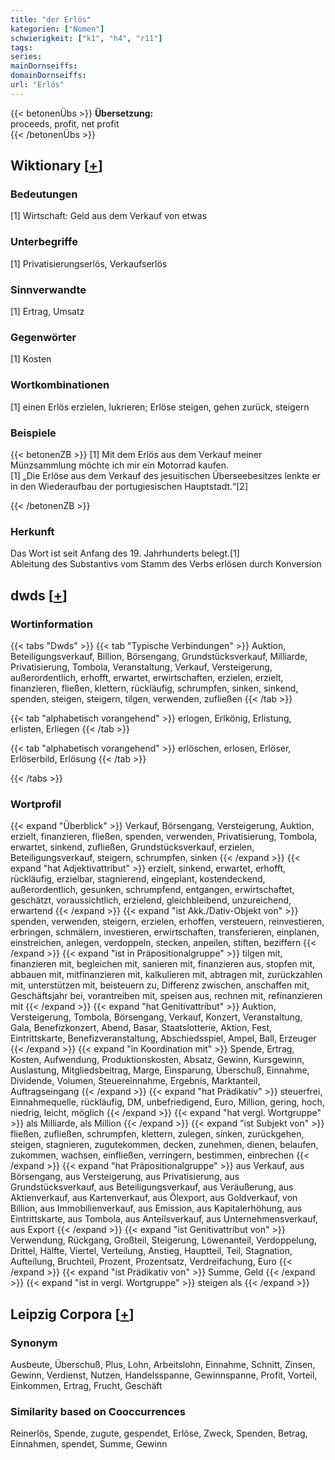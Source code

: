 ```yaml
---
title: "der Erlös"
kategorien: ["Nomen"]
schwierigkeit: ["k1", "h4", "r11"]
tags:
series:
mainDornseiffs:
domainDornseiffs:
url: "Erlös"
---
```


{{< betonenÜbs >}}
**Übersetzung:**  
proceeds, profit, net profit  
{{< /betonenÜbs >}}

## Wiktionary [[+](https://de.wiktionary.org/wiki/Erlös)]

### Bedeutungen
[1] Wirtschaft: Geld aus dem Verkauf von etwas  

### Unterbegriffe
[1] Privatisierungserlös, Verkaufserlös  

### Sinnverwandte
[1] Ertrag, Umsatz  

### Gegenwörter
[1] Kosten  

### Wortkombinationen
[1] einen Erlös erzielen, lukrieren; Erlöse steigen, gehen zurück, steigern  

### Beispiele
{{< betonenZB >}}
[1] Mit dem Erlös aus dem Verkauf meiner Münzsammlung möchte ich mir ein Motorrad kaufen.  
[1] „Die Erlöse aus dem Verkauf des jesuitischen Überseebesitzes lenkte er in den Wiederaufbau der portugiesischen Hauptstadt.“[2]  

{{< /betonenZB >}}
### Herkunft
Das Wort ist seit Anfang des 19. Jahrhunderts belegt.[1]  
Ableitung des Substantivs vom Stamm des Verbs erlösen durch Konversion  



## dwds [[+](https://www.dwds.de/wb/Erlös)]

### Wortinformation
{{< tabs "Dwds" >}}
{{< tab "Typische Verbindungen" >}}
Auktion, Beteiligungsverkauf, Billion, Börsengang, Grundstücksverkauf, Milliarde, Privatisierung, Tombola, Veranstaltung, Verkauf, Versteigerung, außerordentlich, erhofft, erwartet, erwirtschaften, erzielen, erzielt, finanzieren, fließen, klettern, rückläufig, schrumpfen, sinken, sinkend, spenden, steigen, steigern, tilgen, verwenden, zufließen
{{< /tab >}}

{{< tab "alphabetisch vorangehend" >}}
erlogen, Erlkönig, Erlistung, erlisten, Erliegen
{{< /tab >}}

{{< tab "alphabetisch vorangehend" >}}
erlöschen, erlosen, Erlöser, Erlöserbild, Erlösung
{{< /tab >}}

{{< /tabs >}}

### Wortprofil
{{< expand "Überblick" >}} Verkauf, Börsengang, Versteigerung, Auktion, erzielt, finanzieren, fließen, spenden, verwenden, Privatisierung, Tombola, erwartet, sinkend, zufließen, Grundstücksverkauf, erzielen, Beteiligungsverkauf, steigern, schrumpfen, sinken {{< /expand >}}
{{< expand "hat Adjektivattribut" >}} erzielt, sinkend, erwartet, erhofft, rückläufig, erzielbar, stagnierend, eingeplant, kostendeckend, außerordentlich, gesunken, schrumpfend, entgangen, erwirtschaftet, geschätzt, voraussichtlich, erzielend, gleichbleibend, unzureichend, erwartend {{< /expand >}}
{{< expand "ist Akk./Dativ-Objekt von" >}} spenden, verwenden, steigern, erzielen, erhoffen, versteuern, reinvestieren, erbringen, schmälern, investieren, erwirtschaften, transferieren, einplanen, einstreichen, anlegen, verdoppeln, stecken, anpeilen, stiften, beziffern {{< /expand >}}
{{< expand "ist in Präpositionalgruppe" >}} tilgen mit, finanzieren mit, begleichen mit, sanieren mit, finanzieren aus, stopfen mit, abbauen mit, mitfinanzieren mit, kalkulieren mit, abtragen mit, zurückzahlen mit, unterstützen mit, beisteuern zu, Differenz zwischen, anschaffen mit, Geschäftsjahr bei, vorantreiben mit, speisen aus, rechnen mit, refinanzieren mit {{< /expand >}}
{{< expand "hat Genitivattribut" >}} Auktion, Versteigerung, Tombola, Börsengang, Verkauf, Konzert, Veranstaltung, Gala, Benefizkonzert, Abend, Basar, Staatslotterie, Aktion, Fest, Eintrittskarte, Benefizveranstaltung, Abschiedsspiel, Ampel, Ball, Erzeuger {{< /expand >}}
{{< expand "in Koordination mit" >}} Spende, Ertrag, Kosten, Aufwendung, Produktionskosten, Absatz, Gewinn, Kursgewinn, Auslastung, Mitgliedsbeitrag, Marge, Einsparung, Überschuß, Einnahme, Dividende, Volumen, Steuereinnahme, Ergebnis, Marktanteil, Auftragseingang {{< /expand >}}
{{< expand "hat Prädikativ" >}} steuerfrei, Einnahmequelle, rückläufig, DM, unbefriedigend, Euro, Million, gering, hoch, niedrig, leicht, möglich {{< /expand >}}
{{< expand "hat vergl. Wortgruppe" >}} als Milliarde, als Million {{< /expand >}}
{{< expand "ist Subjekt von" >}} fließen, zufließen, schrumpfen, klettern, zulegen, sinken, zurückgehen, steigen, stagnieren, zugutekommen, decken, zunehmen, dienen, belaufen, zukommen, wachsen, einfließen, verringern, bestimmen, einbrechen {{< /expand >}}
{{< expand "hat Präpositionalgruppe" >}} aus Verkauf, aus Börsengang, aus Versteigerung, aus Privatisierung, aus Grundstücksverkauf, aus Beteiligungsverkauf, aus Veräußerung, aus Aktienverkauf, aus Kartenverkauf, aus Ölexport, aus Goldverkauf, von Billion, aus Immobilienverkauf, aus Emission, aus Kapitalerhöhung, aus Eintrittskarte, aus Tombola, aus Anteilsverkauf, aus Unternehmensverkauf, aus Export {{< /expand >}}
{{< expand "ist Genitivattribut von" >}} Verwendung, Rückgang, Großteil, Steigerung, Löwenanteil, Verdoppelung, Drittel, Hälfte, Viertel, Verteilung, Anstieg, Hauptteil, Teil, Stagnation, Aufteilung, Bruchteil, Prozent, Prozentsatz, Verdreifachung, Euro {{< /expand >}}
{{< expand "ist Prädikativ von" >}} Summe, Geld {{< /expand >}}
{{< expand "ist in vergl. Wortgruppe" >}} steigen als {{< /expand >}}

## Leipzig Corpora [[+](https://corpora.uni-leipzig.de/en/res?word=Erlös&corpusId=deu_newscrawl-public_2018)]


### Synonym
Ausbeute, Überschuß, Plus, Lohn, Arbeitslohn, Einnahme, Schnitt, Zinsen, Gewinn, Verdienst, Nutzen, Handelsspanne, Gewinnspanne, Profit, Vorteil, Einkommen, Ertrag, Frucht, Geschäft


### Similarity based on Cooccurrences
Reinerlös, Spende, zugute, gespendet, Erlöse, Zweck, Spenden, Betrag, Einnahmen, spendet, Summe, Gewinn

